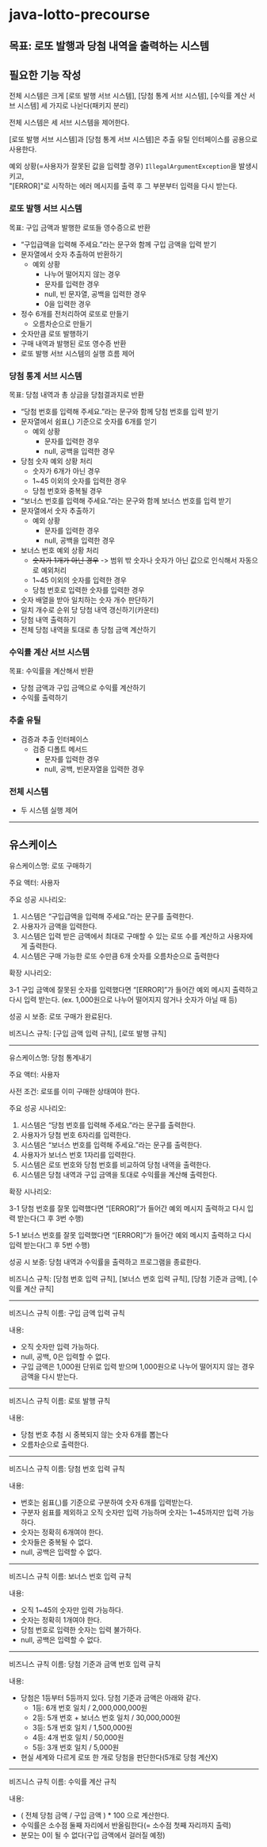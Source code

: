 # java-lotto-precourse

## 목표: 로또 발행과 당첨 내역을 출력하는 시스템

## 필요한 기능 작성

전체 시스템은 크게 [로또 발행 서브 시스템], [당첨 통계 서브 시스템], [수익률 계산 서브 시스템] 세 가지로 나뉜다(패키지 분리)

전체 시스템은 세 서브 시스템을 제어한다.

[로또 발행 서브 시스템]과 [당첨 통계 서브 시스템]은 추출 유틸 인터페이스를 공용으로 사용한다.

예외 상황(=사용자가 잘못된 값을 입력할 경우) `IllegalArgumentException`을 발생시키고,   
"[ERROR]"로 시작하는 에러 메시지를 출력 후 그 부분부터 입력을 다시 받는다.

### 로또 발행 서브 시스템

목표: 구입 금액과 발행한 로또들 영수증으로 반환

- “구입급액을 입력해 주세요.”라는 문구와 함께 구입 금액을 입력 받기
- 문자열에서 숫자 추출하여 반환하기
    - 예외 상황
        - 나누어 떨어지지 않는 경우
        - 문자를 입력한 경우
        - null, 빈 문자열, 공백을 입력한 경우
        - 0을 입력한 경우
- 정수 6개를 전처리하여 로또로 만들기
    - 오름차순으로 만들기
- 숫자만큼 로또 발행하기
- 구매 내역과 발행된 로또 영수증 반환
- 로또 발행 서브 시스템의 실행 흐름 제어

### 당첨 통계 서브 시스템

목표: 당첨 내역과 총 상금을 당첨결과지로 반환

- “당첨 번호를 입력해 주세요.”라는 문구와 함께 당첨 번호를 입력 받기
- 문자열에서 쉼표(,) 기준으로 숫자를 6개를 얻기
    - 예외 상황
        - 문자를 입력한 경우
        - null, 공백을 입력한 경우
- 당첨 숫자 예외 상황 처리
    - 숫자가 6개가 아닌 경우
    - 1~45 이외의 숫자를 입력한 경우
    - 당첨 번호와 중복될 경우
- “보너스 번호를 입력해 주세요.”라는 문구와 함께 보너스 번호를 입력 받기
- 문자열에서 숫자 추출하기
    - 예외 상황
        - 문자를 입력한 경우
        - null, 공백을 입력한 경우
- 보너스 번호 예외 상황 처리
    - ~~숫자가 1개가 아닌 경우~~ -> 범위 밖 숫자나 숫자가 아닌 값으로 인식해서 자동으로 예외처리
    - 1~45 이외의 숫자를 입력한 경우
    - 당첨 번호로 입력한 숫자를 입력한 경우
- 숫자 배열을 받아 일치하는 숫자 개수 판단하기
- 일치 개수로 순위 당 당첨 내역 갱신하기(카운터)
- 당첨 내역 출력하기
- 전체 당첨 내역을 토대로 총 당첨 금액 계산하기

### 수익률 계산 서브 시스템

목표: 수익률을 계산해서 반환

- 당첨 금액과 구입 금액으로 수익률 계산하기
- 수익률 출력하기

### 추출 유틸

- 검증과 추출 인터페이스
    - 검증 디폴트 메서드
        - 문자를 입력한 경우
        - null, 공백, 빈문자열을 입력한 경우

### 전체 시스템

- 두 시스템 실행 제어

---

## 유스케이스

유스케이스명: 로또 구매하기

주요 액터: 사용자

주요 성공 시나리오:

1. 시스템은 “구입급액을 입력해 주세요.”라는 문구를 출력한다.
2. 사용자가 금액을 입력한다.
3. 시스템은 입력 받은 금액에서 최대로 구매할 수 있는 로또 수를 계산하고 사용자에게 출력한다.
4. 시스템은 구매 가능한 로또 수만큼 6개 숫자를 오름차순으로 출력한다

확장 시나리오:

3-1 구입 금액에 잘못된 숫자를 입력했다면 “[ERROR]”가 들어간 예외 메시지 출력하고 다시 입력 받는다. (ex. 1,000원으로 나누어 떨어지지 않거나 숫자가 아닐 때 등)

성공 시 보증: 로또 구매가 완료된다.

비즈니스 규칙: [구입 금액 입력 규칙], [로또 발행 규칙]

---

유스케이스명: 당첨 통계내기

주요 액터: 사용자

사전 조건: 로또를 이미 구매한 상태여야 한다.

주요 성공 시나리오:

1. 시스템은 “당첨 번호를 입력해 주세요.”라는 문구를 출력한다.
2. 사용자가 당첨 번호 6자리를 입력한다.
3. 시스템은 “보너스 번호를 입력해 주세요.”라는 문구를 출력한다.
4. 사용자가 보너스 번호 1자리를 입력한다.
5. 시스템은 로또 번호와 당첨 번호를 비교하여 당첨 내역을 출력한다.
6. 시스템은 당첨 내역과 구입 금액을 토대로 수익률을 계산해 출력한다.

확장 시나리오:

3-1 당첨 번호를 잘못 입력했다면 “[ERROR]”가 들어간 예외 메시지 출력하고 다시 입력 받는다(그 후 3번 수행)

5-1 보너스 번호를 잘못 입력했다면 “[ERROR]”가 들어간 예외 메시지 출력하고 다시 입력 받는다(그 후 5번 수행)

성공 시 보증: 당첨 내역과 수익률을 출력하고 프로그램을 종료한다.

비즈니스 규칙: [당첨 번호 입력 규칙], [보너스 번호 입력 규칙], [당첨 기준과 금액], [수익률 계산 규칙]

---

비즈니스 규칙 이름: 구입 금액 입력 규칙

내용:

- 오직 숫자만 입력 가능하다.
- null, 공백, 0은 입력할 수 없다.
- 구입 금액은 1,000원 단위로 입력 받으며 1,000원으로 나누어 떨어지지 않는 경우 금액을 다시 받는다.

---

비즈니스 규칙 이름: 로또 발행 규칙

내용:

- 당첨 번호 추첨 시 중복되지 않는 숫자 6개를 뽑는다
- 오름차순으로 출력한다.

---

비즈니스 규칙 이름: 당첨 번호 입력 규칙

내용:

- 번호는 쉼표(,)를 기준으로 구분하여 숫자 6개를 입력받는다.
- 구분자 쉼표를 제외하고 오직 숫자만 입력 가능하며 숫자는 1~45까지만 입력 가능하다.
- 숫자는 정확히 6개여야 한다.
- 숫자들은 중복될 수 없다.
- null, 공백은 입력할 수 없다.

---

비즈니스 규칙 이름: 보너스 번호 입력 규칙

내용:

- 오직 1~45의 숫자만 입력 가능하다.
- 숫자는 정확히 1개여야 한다.
- 당첨 번호로 입력한 숫자는 입력 불가하다.
- null, 공백은 입력할 수 없다.

---

비즈니스 규칙 이름: 당첨 기준과 금액 번호 입력 규칙

내용:

- 당첨은 1등부터 5등까지 있다. 당첨 기준과 금액은 아래와 같다.
    - 1등: 6개 번호 일치 / 2,000,000,000원
    - 2등: 5개 번호 + 보너스 번호 일치 / 30,000,000원
    - 3등: 5개 번호 일치 / 1,500,000원
    - 4등: 4개 번호 일치 / 50,000원
    - 5등: 3개 번호 일치 / 5,000원
- 현실 세계와 다르게 로또 한 개로 당첨을 판단한다(5개로 당첨 계산X)

---

비즈니스 규칙 이름: 수익률 계산 규칙

내용:

- ( 전체 당첨 금액 / 구입 금액 ) * 100 으로 계산한다.
- 수익률은 소수점 둘째 자리에서 반올림한다(= 소수점 첫째 자리까지 출력)
- 분모는 0이 될 수 없다(구입 금액에서 걸러질 예정)
